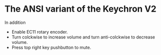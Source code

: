 # The ANSI variant of the Keychron V2
In addition
- Enable EC11 rotary encoder.
- Turn colckwise to increase volume and turn anti-colckwise to decrease volume.
- Press top right key pushbutton to mute.
